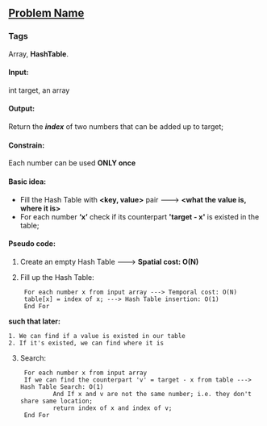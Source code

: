 ## [Problem Name](https:link/to/the/problem)
### Tags
Array, **HashTable**.  
#### Input: 
int target, an array
#### Output: 
Return the **_index_** of two numbers that can be added up to target;
#### Constrain: 
Each number can be used __ONLY once__
#### Basic idea:
* Fill the Hash Table with __<key, value>__ pair ---> __<what the value is, where it is>__
* For each number **‘x’** check if its counterpart **'target - x'** is existed in the table;
#### Pseudo code:
1. Create an empty Hash Table ---> **Spatial cost: O(N)**
2. Fill up the Hash Table:

		For each number x from input array ---> Temporal cost: O(N)
		table[x] = index of x; ---> Hash Table insertion: O(1)
		End For
**such that later:**

	1. We can find if a value is existed in our table
	2. If it's existed, we can find where it is
3. Search:
		
        For each number x from input array
		If we can find the counterpart 'v' = target - x from table ---> Hash Table Search: O(1)
            	And If x and v are not the same number; i.e. they don't share same location;
            	return index of x and index of v;
        End For
       
